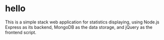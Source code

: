 # hello

This is a simple stack web application for statistics displaying, using Node.js Express as its backend, MongoDB as the data storage, and jQuery as the frontend script. 

